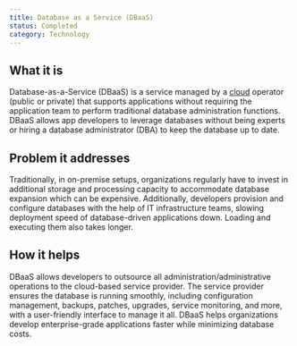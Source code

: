 ```yaml
---
title: Database as a Service (DBaaS)
status: Completed
category: Technology
---
```


## What it is

Database-as-a-Service (DBaaS) is a service managed by a [cloud](/cloud_computing/) operator (public or private) that supports applications without requiring the application team to perform traditional database administration functions. DBaaS allows app developers to leverage databases without being experts or hiring a database administrator (DBA) to keep the database up to date.

## Problem it addresses 

Traditionally, in on-premise setups, organizations regularly have to invest in additional storage and processing capacity to accommodate database expansion which can be expensive. Additionally, developers provision and configure databases with the help of IT infrastructure teams, slowing deployment speed of database-driven applications down. Loading and executing them also takes longer.

## How it helps

DBaaS allows developers to outsource all administration/administrative operations to the cloud-based service provider. The service provider ensures the database is running smoothly, including configuration management, backups, patches, upgrades, service monitoring, and more, with a user-friendly interface to manage it all. DBaaS helps organizations develop enterprise-grade applications faster while minimizing database costs.
